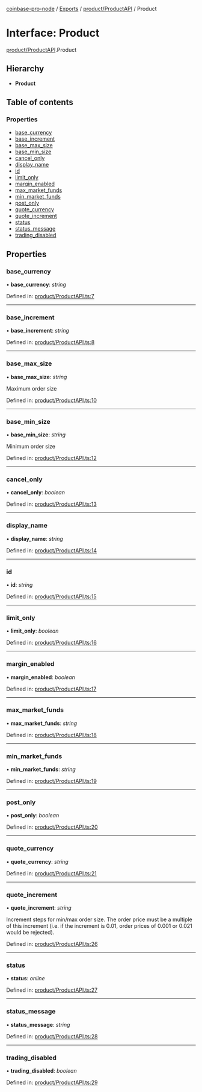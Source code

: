 [coinbase-pro-node](../../README.md) / [Exports](../../modules.md) / [product/ProductAPI](../../modules/product_productapi.md) / Product

# Interface: Product

[product/ProductAPI](../../modules/product_productapi.md).Product

## Hierarchy

- **Product**

## Table of contents

### Properties

- [base_currency](productapi.product.md#base_currency)
- [base_increment](productapi.product.md#base_increment)
- [base_max_size](productapi.product.md#base_max_size)
- [base_min_size](productapi.product.md#base_min_size)
- [cancel_only](productapi.product.md#cancel_only)
- [display_name](productapi.product.md#display_name)
- [id](productapi.product.md#id)
- [limit_only](productapi.product.md#limit_only)
- [margin_enabled](productapi.product.md#margin_enabled)
- [max_market_funds](productapi.product.md#max_market_funds)
- [min_market_funds](productapi.product.md#min_market_funds)
- [post_only](productapi.product.md#post_only)
- [quote_currency](productapi.product.md#quote_currency)
- [quote_increment](productapi.product.md#quote_increment)
- [status](productapi.product.md#status)
- [status_message](productapi.product.md#status_message)
- [trading_disabled](productapi.product.md#trading_disabled)

## Properties

### base_currency

• **base_currency**: _string_

Defined in: [product/ProductAPI.ts:7](https://github.com/bennycode/coinbase-pro-node/blob/aa07e6d/src/product/ProductAPI.ts#L7)

---

### base_increment

• **base_increment**: _string_

Defined in: [product/ProductAPI.ts:8](https://github.com/bennycode/coinbase-pro-node/blob/aa07e6d/src/product/ProductAPI.ts#L8)

---

### base_max_size

• **base_max_size**: _string_

Maximum order size

Defined in: [product/ProductAPI.ts:10](https://github.com/bennycode/coinbase-pro-node/blob/aa07e6d/src/product/ProductAPI.ts#L10)

---

### base_min_size

• **base_min_size**: _string_

Minimum order size

Defined in: [product/ProductAPI.ts:12](https://github.com/bennycode/coinbase-pro-node/blob/aa07e6d/src/product/ProductAPI.ts#L12)

---

### cancel_only

• **cancel_only**: _boolean_

Defined in: [product/ProductAPI.ts:13](https://github.com/bennycode/coinbase-pro-node/blob/aa07e6d/src/product/ProductAPI.ts#L13)

---

### display_name

• **display_name**: _string_

Defined in: [product/ProductAPI.ts:14](https://github.com/bennycode/coinbase-pro-node/blob/aa07e6d/src/product/ProductAPI.ts#L14)

---

### id

• **id**: _string_

Defined in: [product/ProductAPI.ts:15](https://github.com/bennycode/coinbase-pro-node/blob/aa07e6d/src/product/ProductAPI.ts#L15)

---

### limit_only

• **limit_only**: _boolean_

Defined in: [product/ProductAPI.ts:16](https://github.com/bennycode/coinbase-pro-node/blob/aa07e6d/src/product/ProductAPI.ts#L16)

---

### margin_enabled

• **margin_enabled**: _boolean_

Defined in: [product/ProductAPI.ts:17](https://github.com/bennycode/coinbase-pro-node/blob/aa07e6d/src/product/ProductAPI.ts#L17)

---

### max_market_funds

• **max_market_funds**: _string_

Defined in: [product/ProductAPI.ts:18](https://github.com/bennycode/coinbase-pro-node/blob/aa07e6d/src/product/ProductAPI.ts#L18)

---

### min_market_funds

• **min_market_funds**: _string_

Defined in: [product/ProductAPI.ts:19](https://github.com/bennycode/coinbase-pro-node/blob/aa07e6d/src/product/ProductAPI.ts#L19)

---

### post_only

• **post_only**: _boolean_

Defined in: [product/ProductAPI.ts:20](https://github.com/bennycode/coinbase-pro-node/blob/aa07e6d/src/product/ProductAPI.ts#L20)

---

### quote_currency

• **quote_currency**: _string_

Defined in: [product/ProductAPI.ts:21](https://github.com/bennycode/coinbase-pro-node/blob/aa07e6d/src/product/ProductAPI.ts#L21)

---

### quote_increment

• **quote_increment**: _string_

Increment steps for min/max order size. The order price must be a multiple of this increment (i.e. if the increment is 0.01, order prices of 0.001 or 0.021 would be rejected).

Defined in: [product/ProductAPI.ts:26](https://github.com/bennycode/coinbase-pro-node/blob/aa07e6d/src/product/ProductAPI.ts#L26)

---

### status

• **status**: _online_

Defined in: [product/ProductAPI.ts:27](https://github.com/bennycode/coinbase-pro-node/blob/aa07e6d/src/product/ProductAPI.ts#L27)

---

### status_message

• **status_message**: _string_

Defined in: [product/ProductAPI.ts:28](https://github.com/bennycode/coinbase-pro-node/blob/aa07e6d/src/product/ProductAPI.ts#L28)

---

### trading_disabled

• **trading_disabled**: _boolean_

Defined in: [product/ProductAPI.ts:29](https://github.com/bennycode/coinbase-pro-node/blob/aa07e6d/src/product/ProductAPI.ts#L29)
